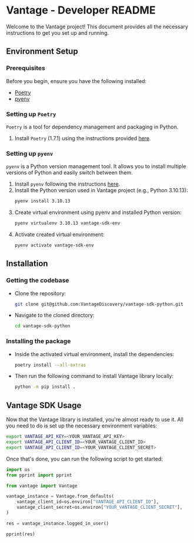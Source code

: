 # Vantage - Developer README

Welcome to the Vantage project! This document provides all the necessary instructions to get you set up and running.

## Environment Setup

### Prerequisites

Before you begin, ensure you have the following installed:
- [Poetry](https://python-poetry.org/)
- [pyenv](https://github.com/pyenv/pyenv)


### Setting up `Poetry`

`Poetry` is a tool for dependency management and packaging in Python.

1. Install `Poetry` (1.7.1) using the instructions provided [here](https://python-poetry.org/docs/#installation).

### Setting up `pyenv`

`pyenv` is a Python version management tool. It allows you to install multiple versions of Python and easily switch between them.

1. Install `pyenv` following the instructions [here](https://github.com/pyenv/pyenv#installation).
2. Install the Python version used in Vantage project (e.g., Python 3.10.13):
   ```sh
   pyenv install 3.10.13
   ```
3. Create virtual environment using pyenv and installed Python version:
    ```sh
    pyenv virtualenv 3.10.13 vantage-sdk-env
    ```
4. Activate created virtual environment:
    ```sh
    pyenv activate vantage-sdk-env
    ```

## Installation

### Getting the codebase

- Clone the repository:
  ```sh
  git clone git@github.com:VantageDiscovery/vantage-sdk-python.git
  ```

- Navigate to the cloned directory:
    ```sh
    cd vantage-sdk-python
    ```

### Installing the package

- Inside the activated virtual environment, install the dependencies:
   ```sh
   poetry install --all-extras
   ```

- Then run the following command to install Vantage library locally:
    ```sh
    python -m pip install .
    ```

## Vantage SDK Usage

Now that the Vantage library is installed, you're almost ready to use it. All you need to do is set up the necessary environment variables:

```sh
export VANTAGE_API_KEY=<YOUR_VANTAGE_API_KEY>
export VANTAGE_API_CLIENT_ID=<YOUR_VANTAGE_CLIENT_ID>
export VANTAGE_API_CLIENT_ID=<YOUR_VANTAGE_CLIENT_SECRET>
```

Once that's done, you can run the following script to get started:

```python
import os
from pprint import pprint

from vantage import Vantage

vantage_instance = Vantage.from_defaults(
    vantage_client_id=os.environ["VANTAGE_API_CLIENT_ID"],
    vantage_client_secret=os.environ["YOUR_VANTAGE_CLIENT_SECRET"],
)

res = vantage_instance.logged_in_user()

pprint(res)
```
